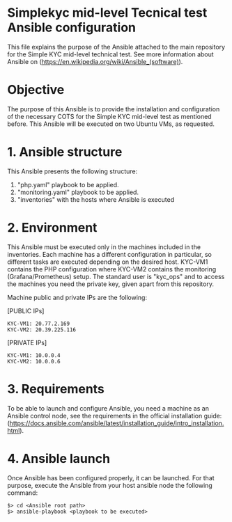 # Simplekyc mid-level Tecnical test Ansible configuration

This file explains the purpose of the Ansible attached to the main repository for the Simple KYC mid-level technical test. See more information about Ansible on (https://en.wikipedia.org/wiki/Ansible_(software)).


# Objective

The purpose of this Ansible is to provide the installation and configuration of the necessary COTS for the Simple KYC mid-level test as mentioned before. This Ansible will be executed on two Ubuntu VMs, as requested.

# 1. Ansible structure

This Ansible presents the following structure:

1. "php.yaml" playbook to be applied.
2. "monitoring.yaml" playbook to be applied.
3. "inventories" with the hosts where Ansible is executed

# 2. Environment

This Ansible must be executed only in the machines included in the inventories. Each machine has a different configuration in particular, so different tasks are executed depending on the desired host. KYC-VM1 contains the PHP configuration where KYC-VM2 contains the monitoring (Grafana/Prometheus) setup. The standard user is "kyc_ops" and to access the machines you need the private key, given apart from this repository.

Machine public and private IPs are the following:


[PUBLIC IPs]
```
KYC-VM1: 20.77.2.169
KYC-VM2: 20.39.225.116
```

[PRIVATE IPs]
```
KYC-VM1: 10.0.0.4
KYC-VM2: 10.0.0.6
```

# 3. Requirements

To be able to launch and configure Ansible, you need a machine as an Ansible control node, see the requirements in the official installation guide: (https://docs.ansible.com/ansible/latest/installation_guide/intro_installation.html).

# 4. Ansible launch

Once Ansible has been configured properly, it can be launched. For that purpose, execute the Ansible from your host ansible node the following command:

```
$> cd <Ansible root path>
$> ansible-playbook <playbook to be executed>
```